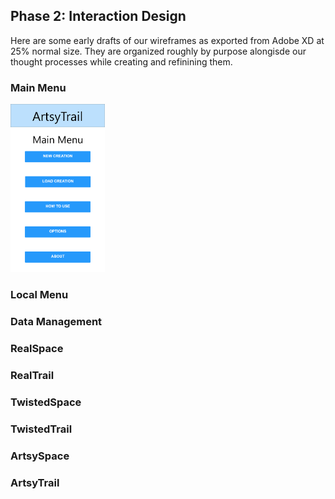 ## Phase 2: Interaction Design

Here are some early drafts of our wireframes as exported from Adobe XD at 25% normal size.  They are organized roughly by purpose alongisde our thought processes while creating and refinining them.

### Main Menu

<img src="assets/Menu_Main.png" width="30%" height="30%" title="Main Menu">


### Local Menu



### Data Management



### RealSpace



### RealTrail



### TwistedSpace



### TwistedTrail



### ArtsySpace



### ArtsyTrail

